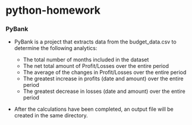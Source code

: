 # python-homework

### PyBank
* PyBank is a project that extracts data from the budget_data.csv to determine the following analytics:
  * The total number of months included in the dataset
  * The net total amount of Profit/Losses over the entire period
  * The average of the changes in Profit/Losses over the entire period
  * The greatest increase in profits (date and amount) over the entire period
  * The greatest decrease in losses (date and amount) over the entire period
    
* After the calculations have been completed, an output file will be created in the same directory.
